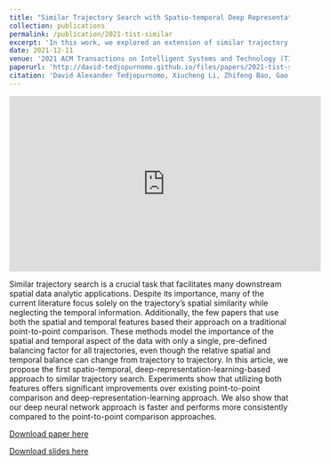 ```yaml
---
title: "Similar Trajectory Search with Spatio-temporal Deep Representation Learning"
collection: publications
permalink: /publication/2021-tist-similar
excerpt: 'In this work, we explored an extension of similar trajectory search by considering both the temporal factors alongside the spatial factors.'
date: 2021-12-11
venue: '2021 ACM Transactions on Intelligent Systems and Technology (TIST 2021)'
paperurl: 'http://david-tedjopurnomo.github.io/files/papers/2021-tist-similar'
citation: 'David Alexander Tedjopurnomo, Xiucheng Li, Zhifeng Bao, Gao Cong, Farhana Choudhury, and A. K. Qin. Similar trajectory search with spatio-temporal deep representation learning. ACM Transactions on Intelligent Systems and Technology, 12(6), 2021. https://doi.org/10.1145/3466687'
---
```


<iframe width="560" height="315" src="https://www.youtube.com/embed/Lht8ngoGcrw" title="YouTube video player" frameborder="0" allow="accelerometer; autoplay; clipboard-write; encrypted-media; gyroscope; picture-in-picture" allowfullscreen></iframe>

Similar trajectory search is a crucial task that facilitates many downstream spatial data analytic applications. Despite its importance, many of the current literature focus solely on the trajectory’s spatial similarity while neglecting the temporal information. Additionally, the few papers that use both the spatial and temporal features based their approach on a traditional point-to-point comparison. These methods model the importance of the spatial and temporal aspect of the data with only a single, pre-defined balancing factor for all trajectories, even though the relative spatial and temporal balance can change from trajectory to trajectory. In this article, we propose the first spatio-temporal, deep-representation-learning-based approach to similar trajectory search. Experiments show that utilizing both features offers significant improvements over existing point-to-point comparison and deep-representation-learning approach. We also show that our deep neural network approach is faster and performs more consistently compared to the point-to-point comparison approaches.

[Download paper here](http://david-tedjopurnomo.github.io/files/papers/2021-tist-similar.pdf)

[Download slides here](http://david-tedjopurnomo.github.io/files/slides/similar_trajectory.pptx)
